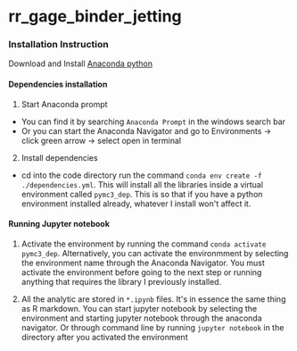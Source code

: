 # rr_gage_binder_jetting

### Installation Instruction
Download and Install [Anaconda python](https://www.anaconda.com/products/individual) 

#### Dependencies installation
1. Start Anaconda prompt 
  * You can find it by searching `Anaconda Prompt` in the windows search bar
  * Or you can start the Anaconda Navigator and go to Environments -> click green arrow -> select open in terminal

2. Install dependencies

* cd into the code directory run the command `conda env create -f ./dependencies.yml`. This will install all the libraries inside a virtual environment called `pymc3_dep`. This is so that if you have a python environment installed already, whatever I install won't affect it. 

#### Running Jupyter notebook
1. Activate the environment by running the command `conda activate pymc3_dep`. Alternatively, you can activate the environmment by selecting the environment name through the Anaconda Navigator. You must activate the environment before going to the next step or running anything that requires the library I previously installed. 


2. All the analytic are stored in `*.ipynb` files. It's in essence the same thing as R markdown. You can start jupyter notebook by selecting the environment and starting jupyter notebook through the anaconda navigator. Or through command line by running `jupyter notebook` in the directory after you activated the environment
